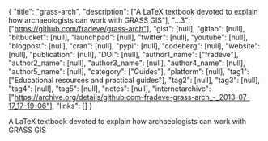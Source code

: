 {
  "title": "grass-arch",
  "description": ["A LaTeX textbook devoted to explain how archaeologists can work with GRASS GIS"],
  "...3": ["https://github.com/fradeve/grass-arch"],
  "gist": [null],
  "gitlab": [null],
  "bitbucket": [null],
  "launchpad": [null],
  "twitter": [null],
  "youtube": [null],
  "blogpost": [null],
  "cran": [null],
  "pypi": [null],
  "codeberg": [null],
  "website": [null],
  "publication": [null],
  "DOI": [null],
  "author1_name": ["fradeve"],
  "author2_name": [null],
  "author3_name": [null],
  "author4_name": [null],
  "author5_name": [null],
  "category": ["Guides"],
  "platform": [null],
  "tag1": ["Educational resources and practical guides"],
  "tag2": [null],
  "tag3": [null],
  "tag4": [null],
  "tag5": [null],
  "notes": [null],
  "internetarchive": ["https://archive.org/details/github.com-fradeve-grass-arch_-_2013-07-17_17-19-06"],
  "links": []
}

<!-- Generated by csv2md.R – do not edit by hand -->

A LaTeX textbook devoted to explain how archaeologists can work with GRASS GIS